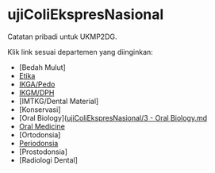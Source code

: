 # ujiColiEkspresNasional

Catatan pribadi untuk UKMP2DG.

Klik link sesuai departemen yang diinginkan:

- [Bedah Mulut]
- [Etika]([https://github.com/rei4877/ujiColiEkspresNasional/blob/main/1%20-%20Etika.md](https://github.com/rei4877/ujiColiEkspresNasional/blob/c4f1c407b55e52f3164c8e17e4c4b6ee28ceeebf/1%20-%20Etika.md))
- [IKGA/Pedo](https://github.com/rei4877/ujiColiEkspresNasional/blob/c4f1c407b55e52f3164c8e17e4c4b6ee28ceeebf/5%20-%20IKGA.md)
- [IKGM/DPH]([https://github.com/rei4877/ujiColiEkspresNasional/blob/main/2%20-%20Dental%20Public%20Health.md](https://github.com/rei4877/ujiColiEkspresNasional/blob/c4f1c407b55e52f3164c8e17e4c4b6ee28ceeebf/2%20-%20Dental%20Public%20Health.md))
- [IMTKG/Dental Material]
- [Konservasi]
- [Oral Biology]([ujiColiEkspresNasional/3 - Oral Biology.md](https://github.com/rei4877/ujiColiEkspresNasional/blob/c4f1c407b55e52f3164c8e17e4c4b6ee28ceeebf/3%20-%20Oral%20Biology.md)
- [Oral Medicine](https://github.com/rei4877/ujiColiEkspresNasional/blob/c4f1c407b55e52f3164c8e17e4c4b6ee28ceeebf/4%20-%20Oral%20Medicine.md)
- [Ortodonsia]
- [Periodonsia](https://github.com/rei4877/ujiColiEkspresNasional/blob/c4f1c407b55e52f3164c8e17e4c4b6ee28ceeebf/6%20-%20Periodonsia.md)
- [Prostodonsia]
- [Radiologi Dental]

